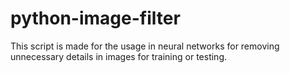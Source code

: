 # python-image-filter
This script is made for the usage in neural networks for removing unnecessary details in images for training or testing. 
